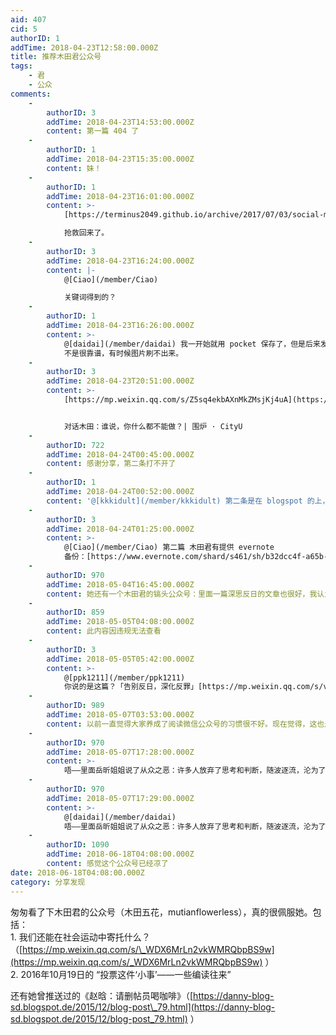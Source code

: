 ```yaml
---
aid: 407
cid: 5
authorID: 1
addTime: 2018-04-23T12:58:00.000Z
title: 推荐木田君公众号
tags:
    - 君
    - 公众
comments:
    -
        authorID: 3
        addTime: 2018-04-23T14:53:00.000Z
        content: 第一篇 404 了
    -
        authorID: 1
        addTime: 2018-04-23T15:35:00.000Z
        content: 妹！
    -
        authorID: 1
        addTime: 2018-04-23T16:01:00.000Z
        content: >-
            [https://terminus2049.github.io/archive/2017/07/03/social-movement.html](https://terminus2049.github.io/archive/2017/07/03/social-movement.html)  

            抢救回来了。
    -
        authorID: 3
        addTime: 2018-04-23T16:24:00.000Z
        content: |-
            @[Ciao](/member/Ciao)

            关键词得到的？
    -
        authorID: 1
        addTime: 2018-04-23T16:26:00.000Z
        content: >-
            @[daidai](/member/daidai) 我一开始就用 pocket 保存了，但是后来发现 pocket
            不是很靠谱，有时候图片刷不出来。
    -
        authorID: 3
        addTime: 2018-04-23T20:51:00.000Z
        content: >-
            [https://mp.weixin.qq.com/s/Z5sq4ekbAXnMkZMsjKj4uA](https://mp.weixin.qq.com/s/Z5sq4ekbAXnMkZMsjKj4uA)


            对话木田：谁说，你什么都不能做？| 围炉 · CityU
    -
        authorID: 722
        addTime: 2018-04-24T00:45:00.000Z
        content: 感谢分享，第二条打不开了
    -
        authorID: 1
        addTime: 2018-04-24T00:52:00.000Z
        content: '@[kkkidult](/member/kkkidult) 第二条是在 blogspot 的上，应该早就被和谐了。'
    -
        authorID: 3
        addTime: 2018-04-24T01:25:00.000Z
        content: >-
            @[Ciao](/member/Ciao) 第二篇 木田君有提供 evernote
            备份：[https://www.evernote.com/shard/s461/sh/b32dcc4f-a65b-42e6-b294-2cb54153c29c/6b623e40cd141b9f](https://www.evernote.com/shard/s461/sh/b32dcc4f-a65b-42e6-b294-2cb54153c29c/6b623e40cd141b9f)
    -
        authorID: 970
        addTime: 2018-05-04T16:45:00.000Z
        content: 她还有一个木田君的镐头公众号：里面一篇深思反日的文章也很好，我认为那篇文章回答了她为什么敢于发声？
    -
        authorID: 859
        addTime: 2018-05-05T04:08:00.000Z
        content: 此内容因违规无法查看
    -
        authorID: 3
        addTime: 2018-05-05T05:42:00.000Z
        content: >-
            @[ppk1211](/member/ppk1211)
            你说的是这篇？「告别反日，深化反罪」[https://mp.weixin.qq.com/s/vPnXANQL7aUEBI00b6Obqg](https://mp.weixin.qq.com/s/vPnXANQL7aUEBI00b6Obqg)
    -
        authorID: 989
        addTime: 2018-05-07T03:53:00.000Z
        content: 以前一直觉得大家养成了阅读微信公众号的习惯很不好。现在觉得，这也是一片舆论阵地，你不占领，别人就要占领。
    -
        authorID: 970
        addTime: 2018-05-07T17:28:00.000Z
        content: >-
            唔——里面岳昕姐姐说了从众之恶：许多人放弃了思考和判断，随波逐流，沦为了国家机器的一个个小零件——我觉得面对着现在这样一个有问题的体制，岳昕姐姐是不会选择无视的，无视就是对恶势力的纵容，是对国家的不负责任，也是对自己的不负责任。
    -
        authorID: 970
        addTime: 2018-05-07T17:29:00.000Z
        content: >-
            @[daidai](/member/daidai)
            唔——里面岳昕姐姐说了从众之恶：许多人放弃了思考和判断，随波逐流，沦为了国家机器的一个个小零件——我觉得面对着现在这样一个有问题的体制，岳昕姐姐是不会选择无视的，无视就是对恶势力的纵容，是对国家的不负责任，也是对自己的不负责任。
    -
        authorID: 1090
        addTime: 2018-06-18T04:08:00.000Z
        content: 感觉这个公众号已经凉了
date: 2018-06-18T04:08:00.000Z
category: 分享发现
---
```


匆匆看了下木田君的公众号（木田五花，mutianflowerless），真的很佩服她。包括：  
1\. 我们还能在社会运动中寄托什么？（[https://mp.weixin.qq.com/s/\_WDX6MrLn2vkWMRQbpBS9w](https://mp.weixin.qq.com/s/_WDX6MrLn2vkWMRQbpBS9w) ）  
2\. 2016年10月19日的 “投票这件‘小事’——一些编读往来”

还有她曾推送过的《赵晗：请删帖员喝咖啡》（[https://danny-blog-sd.blogspot.de/2015/12/blog-post\_79.html](https://danny-blog-sd.blogspot.de/2015/12/blog-post_79.html) ）
